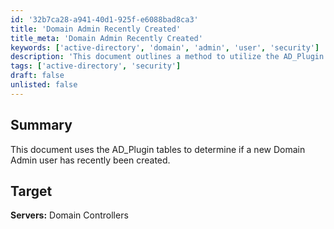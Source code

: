 ```yaml
---
id: '32b7ca28-a941-40d1-925f-e6088bad8ca3'
title: 'Domain Admin Recently Created'
title_meta: 'Domain Admin Recently Created'
keywords: ['active-directory', 'domain', 'admin', 'user', 'security']
description: 'This document outlines a method to utilize the AD_Plugin tables to identify if a new Domain Admin user has been created recently, specifically targeting Domain Controllers for monitoring and security purposes.'
tags: ['active-directory', 'security']
draft: false
unlisted: false
---
```


## Summary

This document uses the AD_Plugin tables to determine if a new Domain Admin user has recently been created.

## Target

**Servers:** Domain Controllers



